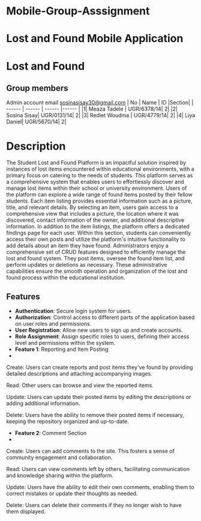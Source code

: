 # Mobile-Group-Asssignment
# Lost and Found Mobile Application
# Lost and Found 
## Group members
Admin account email sosinasisay30@gmail.com
| No | Name | ID |Section|
| ------ | ------ | ------ |------ |
|1| Meaza Tadele | UGR/6378/14| 2|
|2| Sosina Sisay| UGR/0131/14| 2|
|3| Rediet Woudma | UGR/4779/14| 2|
|4| Liya Daniel| UGR/5670/14| 2|

# Description
The Student Lost and Found Platform is an impactful solution inspired by instances of lost items encountered within educational environments, with a primary focus on catering to the needs of students. 
This platform serves as a comprehensive system that enables users to effortlessly discover and manage lost items within their school or university environment.
Users of the platform can explore a wide range of found items posted by their fellow students. Each item listing provides essential information such as a picture, title, and relevant details. By selecting an item, users gain access to a comprehensive view that includes a picture, the location where it was discovered, contact information of the owner, and additional descriptive information.
In addition to the item listings, the platform offers a dedicated findings page for each user. Within this section, students can conveniently access their own posts and utilize the platform's intuitive functionality to add details about an item they have found.
Administrators enjoy a comprehensive set of CRUD features designed to efficiently manage the lost and found system. They post items, oversee the found item list, and perform updates or deletions as necessary. These administrative capabilities ensure the smooth operation and organization of the lost and found process within the educational institution. 
## Features
- **Authentication**: Secure login system for users.
- **Authorization**: Control access to different parts of the application based on user roles and permissions.
- **User Registration**: Allow new users to sign up and create accounts.
- **Role Assignment**: Assign specific roles to users, defining their access level and permissions within the system.
- **Feature 1**: Reporting and Item Posting
- 
Create: Users can create reports and post items they've found by providing detailed descriptions and attaching accompanying images.
 
Read: Other users can browse and view the reported items.

Update: Users can update their posted items by editing the descriptions or adding additional information.

Delete: Users have the ability to remove their posted items if necessary, keeping the repository organized and up-to-date.

- **Feature 2**: Comment Section
- 
Create: Users can add comments to the site. This fosters a sense of community engagement and collaboration.

Read: Users can view comments left by others, facilitating communication and knowledge sharing within the platform.

Update: Users have the ability to edit their own comments, enabling them to correct mistakes or update their thoughts as needed.

Delete: Users can delete their comments if they no longer wish to have them displayed.
